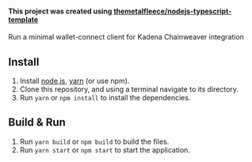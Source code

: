 #### This project was created using [themetalfleece/nodejs-typescript-template](https://github.com/themetalfleece/nodejs-typescript-template)

Run a minimal wallet-connect client for Kadena Chainweaver integration

## Install

1. Install [node.js](https://nodejs.org/en/download/), [yarn](https://classic.yarnpkg.com/en/docs/install/) (or use npm).
2. Clone this repository, and using a terminal navigate to its directory.
3. Run `yarn` or `npm install` to install the dependencies.

## Build & Run

1. Run `yarn build` or `npm build` to build the files.
2. Run `yarn start` or `npm start` to start the application.

